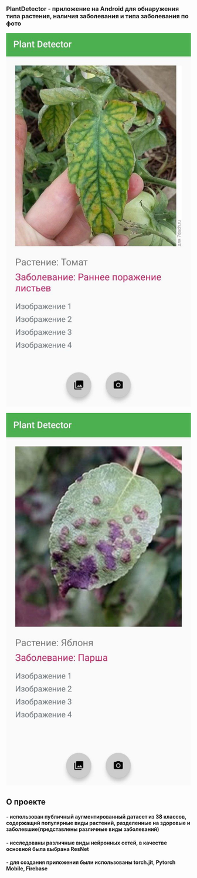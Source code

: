 ### PlantDetector - приложение на Android для обнаружения типа растения, наличия заболевания и типа заболевания по фото

![Иллюстрация к проекту1](https://github.com/aleksaDub97/PlantDetector/blob/main/assets/photo_2025-02-18_12-45-39.jpg)

![Иллюстрация к проекту2](https://github.com/aleksaDub97/PlantDetector/blob/main/assets/photo_2025-02-18_12-45-44.jpg)

## О проекте
 #### - использован публичный аугментированный датасет из 38 классов, содержащий популярные виды растений, разделенные на здоровые и заболевшие(представлены различные виды заболеваний)
 #### - исследованы различные виды нейронных сетей, в качестве основной была выбрана ResNet
 #### - для создания приложения были использованы torch.jit, Pytorch Mobile, Firebase
